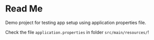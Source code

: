 # Read Me

Demo project for testing app setup using application properties file.

Check the file `application.properties` in folder `src/main/resources/`!
